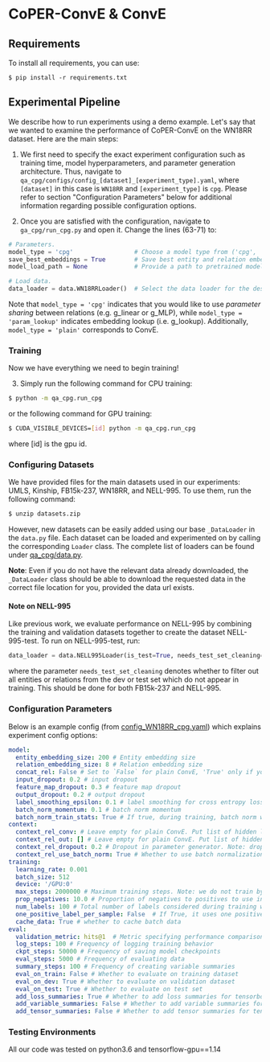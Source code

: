 # CoPER-ConvE & ConvE

## Requirements
To install all requirements, you can use:
```
$ pip install -r requirements.txt
```

## Experimental Pipeline
We describe how to run experiments using a demo example. 
Let's say that we wanted to examine the performance of CoPER-ConvE on the WN18RR dataset. 
Here are the main steps:

1. We first need to specify the exact experiment configuration such as training time, model 
hyperparameters, and parameter generation architecture. Thus, navigate to 
`qa_cpg/configs/config_[dataset]_[experiment_type].yaml`, where `[dataset]` in this case 
is `WN18RR` and `[experiment_type]` is `cpg`. Please refer to section 
"Configuration Parameters" below for additional information regarding possible configuration options.

2. Once you are satisfied with the configuration, navigate to `ga_cpg/run_cpg.py` and open it. 
Change the lines (63-71) to:
```python
# Parameters.
model_type = 'cpg'                 # Choose a model type from ('cpg', 'param_lookup', 'plain')
save_best_embeddings = True        # Save best entity and relation embeddings after training.
model_load_path = None             # Provide a path to pretrained model.

# Load data.
data_loader = data.WN18RRLoader()  # Select the data loader for the desired dataset.
``` 
Note that `model_type = 'cpg'` indicates that you would like to use *parameter sharing* 
between relations (e.g. g_linear or g_MLP), while `model_type = 'param_lookup'` indicates 
embedding lookup (i.e. g_lookup). Additionally, `model_type = 'plain'` corresponds to ConvE.

### Training
Now we have everything we need to begin training!

3. Simply run the following command for CPU training:
```bash
$ python -m qa_cpg.run_cpg
```
or the following command for GPU training:
```bash
$ CUDA_VISIBLE_DEVICES=[id] python -m qa_cpg.run_cpg
```
where [id] is the gpu id.

### Configuring Datasets
We have provided files for the main datasets used in our experiments: UMLS, 
Kinship, FB15k-237, WN18RR, and NELL-995. To use them, run the following command:
```bash
$ unzip datasets.zip
```
However, new datasets can be easily added using our base `_DataLoader` in the 
`data.py` file. Each dataset can be loaded and experimented on by calling the 
corresponding `Loader` class. The complete list of loaders can be found under 
[qa_cpg/data.py](https://github.com/otiliastr/coper/blob/master/CoPER_ConvE/qa_cpg/data.py). 

**Note**: Even if you do not have the relevant data already downloaded, the 
`_DataLoader` class should be able to download the requested data in the correct
file location for you, provided the data url exists.

#### Note on NELL-995
Like previous work, we evaluate performance on NELL-995 by combining the 
training and validation datasets together to create the dataset NELL-995-test. 
To run on NELL-995-test, run:
```python
data_loader = data.NELL995Loader(is_test=True, needs_test_set_cleaning=True)
```
where the parameter `needs_test_set_cleaning` denotes whether to filter out all 
entities or relations from the dev or test set which do not appear in training. 
This should be done for both FB15k-237 and NELL-995. 

### Configuration Parameters
Below is an example config (from [config_WN18RR_cpg.yaml](https://github.com/otiliastr/coper/blob/master/CoPER_ConvE/qa_cpg/configs/config_WN18RR_cpg.yaml)) which explains experiment config options:
```yaml
model:
  entity_embedding_size: 200 # Entity embedding size
  relation_embedding_size: 8 # Relation embedding size
  concat_rel: False # Set to `False` for plain ConvE, 'True' only if you want the relation to be concatenated in in the projection/output layer.
  input_dropout: 0.2 # input dropout
  feature_map_dropout: 0.3 # feature map dropout
  output_dropout: 0.2 # output dropout
  label_smoothing_epsilon: 0.1 # label smoothing for cross entropy loss
  batch_norm_momentum: 0.1 # batch norm momentum
  batch_norm_train_stats: True # If true, during training, batch norm will use a moving average of train samples.
context:
  context_rel_conv: # Leave empty for plain ConvE. Put list of hidden layer sizes for CPG. Empty list = g_linear
  context_rel_out: [] # Leave empty for plain ConvE. Put list of hidden layer sizes for CPG. Empty list = g_linear
  context_rel_dropout: 0.2 # Dropout in parameter generator. Note: dropout only applied for g_MLP
  context_rel_use_batch_norm: True # Whether to use batch normalization in parameter generator
training:
  learning_rate: 0.001
  batch_size: 512
  device: '/GPU:0'
  max_steps: 2000000 # Maximum training steps. Note: we do not train by *epochs* but instead by *batch steps*. However, you can achieve the mapping between steps to epochs by #steps_in_epoch = #data_size / #batch_size
  prop_negatives: 10.0 # Proportion of negatives to positives to use in negative sampling
  num_labels: 100 # Total number of labels considered during training when doing negative sampling. Must be > prop_negatives.
  one_positive_label_per_sample: False  # If True, it uses one positive answer per sample, and fills up tp num_labels with negatives.
  cache_data: True # whether to cache batch data 
eval:
  validation_metric: hits@1  # Metric specifying performance comparisons during training. Choose among: mr, mrr, hits@1, hits@10, hits@20.
  log_steps: 100 # Frequency of logging training behavior
  ckpt_steps: 50000 # Frequency of saving model checkpoints
  eval_steps: 5000 # Frequency of evaluating data
  summary_steps: 100 # Frequency of creating variable summaries
  eval_on_train: False # Whether to evaluate on training dataset
  eval_on_dev: True # Whether to evaluate on validation dataset
  eval_on_test: True # Whether to evaluate on test set
  add_loss_summaries: True # Whether to add loss summaries for tensorboard viz
  add_variable_summaries: False # Whether to add variable summaries for tensorboard viz
  add_tensor_summaries: False # Whether to add tensor summaries for tensorboard viz
```

### Testing Environments
All our code was tested on python3.6 and tensorflow-gpu==1.14
